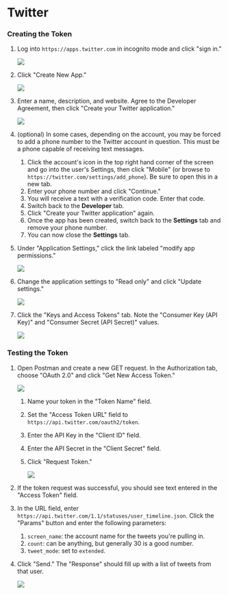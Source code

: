 # Twitter

### Creating the Token

1. Log into `https://apps.twitter.com` in incognito mode and click "sign in."

   ![](.gitbook/assets/tw-01.png)

2. Click "Create New App."

   ![](.gitbook/assets/tw-02.png)

3. Enter a name, description, and website. Agree to the Developer Agreement, then click "Create your Twitter application."

   ![](.gitbook/assets/tw-03.png)

4. \(optional\) In some cases, depending on the account, you may be forced to add a phone number to the Twitter account in question. This must be a phone capable of receiving text messages.
   1. Click the account's icon in the top right hand corner of the screen and go into the user's Settings, then click "Mobile" \(or browse to `https://twitter.com/settings/add_phone`\). Be sure to open this in a new tab.
   2. Enter your phone number and click "Continue."
   3. You will receive a text with a verification code. Enter that code.
   4. Switch back to the **Developer** tab.
   5. Click "Create your Twitter application" again.
   6. Once the app has been created, switch back to the **Settings** tab and remove your phone number.
   7. You can now close the **Settings** tab.
5. Under "Application Settings," click the link labeled "modify app permissions."

   ![](.gitbook/assets/tw-04.png)

6. Change the application settings to "Read only" and click "Update settings."

   ![](.gitbook/assets/tw-05.png)

7. Click the "Keys and Access Tokens" tab. Note the "Consumer Key \(API Key\)" and "Consumer Secret \(API Secret\)" values.

   ![](.gitbook/assets/tw-06.png)

### Testing the Token

1. Open Postman and create a new GET request. In the Authorization tab, choose "OAuth 2.0" and click "Get New Access Token."

   ![](.gitbook/assets/tw-07.png)

   1. Name your token in the "Token Name" field.
   2. Set the "Access Token URL" field to `https://api.twitter.com/oauth2/token`.
   3. Enter the API Key in the "Client ID" field.
   4. Enter the API Secret in the "Client Secret" field.
   5. Click "Request Token."

      ![](.gitbook/assets/tw-08.png)

2. If the token request was successful, you should see text entered in the "Access Token" field.
3. In the URL field, enter `https://api.twitter.com/1.1/statuses/user_timeline.json`. Click the "Params" button and enter the following parameters:
   1. `screen_name`: the account name for the tweets you're pulling in.
   2. `count`: can be anything, but generally 30 is a good number.
   3. `tweet_mode`: set to `extended`.
4. Click "Send." The "Response" should fill up with a list of tweets from that user.

   ![](.gitbook/assets/tw-09.png)



